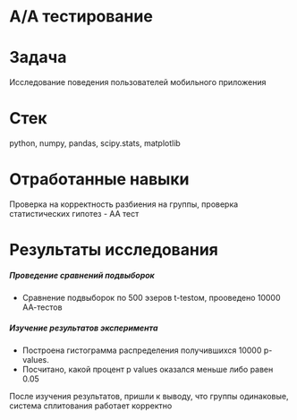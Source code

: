 # A/A тестирование

# Задача
Исследование поведения пользователей мобильного приложения

# Стек
python, numpy, pandas, scipy.stats, matplotlib

# Отработанные навыки
Проверка на корректность разбиения на группы, проверка статистических гипотез - АА тест

# Результаты исследования

##### Проведение сравнений подвыборок 
- Сравнение подвыборок по 500 эзеров t-testом, прооведено 10000 АА-тестов  

##### Изучение результатов эксперимента
- Построена гистограмма распределения получившихся 10000 p-values.
- Посчитано, какой процент p values оказался меньше либо равен 0.05

После изучения результатов, пришли к выводу, что группы одинаковые, система сплитования работает корректно
